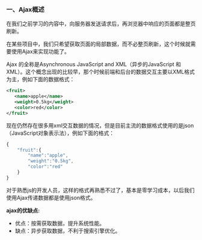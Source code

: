 ### 一、Ajax概述
在我们之前学习的内容中，向服务器发送请求后，再浏览器中响应的页面都是整页刷新。

在某些项目中，我们只希望获取页面的局部数据，而不必整页刷新，这个时候就需要使用Ajax来实现功能了。

Ajax 的全称是Asynchronous JavaScript and XML（异步的JavaScript 和 XML）。这个概念出现的比较早，那个时候前端和后台的数据交互主要以XML格式为主，例如下面的数据格式：

```xml
<fruit>
   <name>apple</name>
   <weight>0.5kg</weight>
   <color>red</color>
</fruit>
```

现在仍然存在很多用xml交互数据的情况，但是目前主流的数据格式使用的是json（JavaScript对象表示法），例如下面的格式：

```js
{
    "fruit":{
        "name":"apple",
        "weight":"0.5kg",
        "color":"red"
    }
}
```

对于熟悉js的开发人员，这样的格式再熟悉不过了，基本是零学习成本，以后我们使用Ajax传递数据都是使用json格式。

**ajax的优缺点:**
* 优点：按需获取数据，提升系统性能。
* 缺点：异步获取数据，不利于搜索引擎优化。